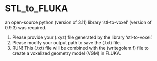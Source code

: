 # STL_to_FLUKA
an open-source python (version of 3.11) library ‘stl-to-voxel’ (version of 0.9.3) was required.
1. Please provide your (.xyz) file generated by the library ‘stl-to-voxel’.
2. Please modify your output path to save the (.txt) file.
3. RUN!
This (.txt) file will be combined with the (writegolem.f) file to create a voxelized geometry model (VGM) in FLUKA.
